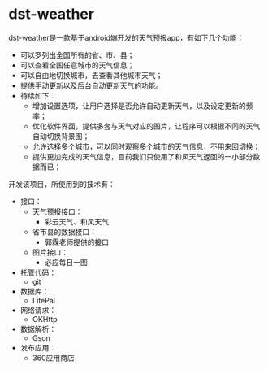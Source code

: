 # dst-weather
dst-weather是一款基于android端开发的天气预报app，有如下几个功能：<br>
* 可以罗列出全国所有的省、市、县；<br>
* 可以查看全国任意城市的天气信息；<br>
* 可以自由地切换城市，去查看其他城市天气；<br>
* 提供手动更新以及后台自动更新天气的功能。<br>
* 待续如下：<br>
  * 增加设置选项，让用户选择是否允许自动更新天气，以及设定更新的频率；
  * 优化软件界面，提供多套与天气对应的图片，让程序可以根据不同的天气自动切换背景图；
  * 允许选择多个城市，可以同时观察多个城市的天气信息，不用来回切换；
  * 提供更加完成的天气信息，目前我们只使用了和风天气返回的一小部分数据而已；

开发该项目，所使用到的技术有：
* 接口：
  * 天气预报接口：<br>
    * 彩云天气、和风天气
  * 省市县的数据接口：<br>
    * 郭霖老师提供的接口
  * 图片接口：<br>
    * 必应每日一图
* 托管代码：<br>
  * git
* 数据库：<br>
  * LitePal
* 网络请求：<br>
  * OKHttp
* 数据解析：<br>
  * Gson
* 发布应用：<br>
  * 360应用商店





